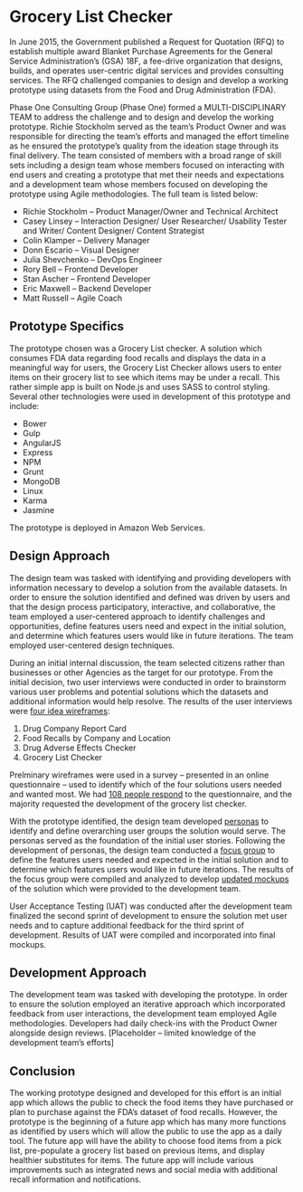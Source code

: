 # Grocery List Checker

In June 2015, the Government published a Request for Quotation (RFQ) to establish multiple award Blanket Purchase Agreements for the General Service Administration’s (GSA) 18F, a fee-drive organization that designs, builds, and operates user-centric digital services and provides consulting services. The RFQ challenged companies to design and develop a working prototype using datasets from the Food and Drug Administration (FDA).

Phase One Consulting Group (Phase One) formed a MULTI-DISCIPLINARY TEAM to address the challenge and to design and develop the working prototype. Richie Stockholm served as the team’s Product Owner and was responsible for directing the team’s efforts and managed the effort timeline as he ensured the prototype’s quality from the ideation stage through its final delivery. The team consisted of members with a broad range of skill sets including a design team whose members focused on interacting with end users and creating a prototype that met their needs and expectations and a development team whose members focused on developing the prototype using Agile  methodologies. The full team is listed below:

* Richie Stockholm – Product Manager/Owner and Technical Architect
* Casey Linsey – Interaction Designer/ User Researcher/ Usability Tester and Writer/ Content Designer/ Content Strategist
* Colin Klamper – Delivery Manager
*	Donn Escario – Visual Designer
*	Julia Shevchenko – DevOps Engineer
*	Rory Bell – Frontend Developer
*	Stan Ascher – Frontend Developer
*	Eric Maxwell – Backend Developer
*	Matt Russell – Agile Coach

## Prototype Specifics
The prototype chosen was a Grocery List checker. A solution which consumes FDA data regarding food recalls and displays the data in a meaningful way for users, the Grocery List Checker allows users to enter items on their grocery list to see which items may be under a recall. This rather simple app is built on Node.js and uses SASS to control styling. Several other technologies were used in development of this prototype and include:
* Bower
* Gulp
* AngularJS
* Express
* NPM
* Grunt
* MongoDB
* Linux
* Karma
* Jasmine

The prototype is deployed in Amazon Web Services.

## Design Approach
The design team was tasked with identifying and providing developers with information necessary to develop a solution from the available datasets. In order to ensure the solution identified and defined was driven by users and that the design process participatory, interactive, and collaborative, the team employed a user-centered approach to identify challenges and opportunities, define features users need and expect in the initial solution, and determine which features users would like in future iterations. The team employed user-centered design techniques.

During an initial internal discussion, the team selected citizens rather than businesses or other Agencies as the target for our prototype. From the initial decision, two user interviews were conducted in order to brainstorm various user problems and potential solutions which the datasets and additional information would help resolve. The results of the user interviews were [four idea wireframes](https://github.com/pocg/hackathon/blob/master/design/ADS%20Hackathon%20Wireframes%20.pptx): 

1.	Drug Company Report Card
2.	Food Recalls by Company and Location
3.	Drug Adverse Effects Checker
4.	Grocery List Checker

Prelminary wireframes were used in a survey – presented in an online questionnaire – used to identify which of the four solutions users needed and wanted most. We had [108 people respond](https://docs.google.com/forms/d/1OqXY2OYnjwkj86WQj8yTvqA7r4BKy02fzPD1QPpMjvU/viewanalytics) to the questionnaire, and the majority requested the development of the grocery list checker.

With the prototype identified, the design team developed [personas](https://github.com/pocg/hackathon/blob/master/design/GSA%20Hackathon%20Personas.pptx) to identify and define overarching user groups the solution would serve. The personas served as the foundation of the initial user stories. Following the development of personas, the design team conducted a [focus group](https://github.com/pocg/hackathon/blob/master/design/Focus%20Group%20Notes.png) to define the features users needed and expected in the initial solution and to determine which features users would like in future iterations. The results of the focus group were compiled and analyzed to develop [updated mockups](https://github.com/pocg/hackathon/blob/master/design/18F_AGILE_GroceryListChecker_6%2025%2015.pptx) of the solution which were provided to the development team. 

User Acceptance Testing (UAT) was conducted after the development team finalized the second sprint of development to ensure the solution met user needs and to capture additional feedback for the third sprint of development. Results of UAT were compiled and incorporated into final mockups.

## Development Approach
The development team was tasked with developing the prototype. In order to ensure the solution employed an iterative approach which incorporated feedback from user interactions, the development team employed Agile methodologies. Developers had daily check-ins with the Product Owner alongside design reviews.
[Placeholder – limited knowledge of the development team’s efforts]

## Conclusion
The working prototype designed and developed for this effort is an initial app which allows the public to check the food items they have purchased or plan to purchase against the FDA’s dataset of food recalls. However, the prototype is the beginning of a future app which has many more functions as identified by users which will allow the public to use the app as a daily tool. The future app will have the ability to choose food items from a pick list, pre-populate a grocery list based on previous items, and display healthier substitutes for items. The future app will include various improvements such as integrated news and social media with additional recall information and notifications.
